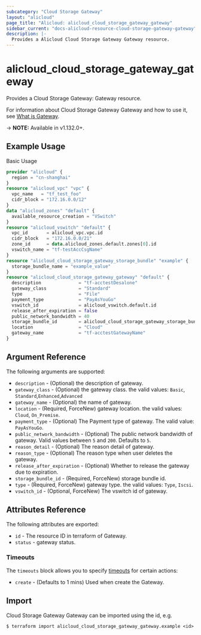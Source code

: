 ```yaml
---
subcategory: "Cloud Storage Gateway"
layout: "alicloud"
page_title: "Alicloud: alicloud_cloud_storage_gateway_gateway"
sidebar_current: "docs-alicloud-resource-cloud-storage-gateway-gateway"
description: |-
  Provides a Alicloud Cloud Storage Gateway Gateway resource.
---
```


# alicloud\_cloud\_storage\_gateway\_gateway

Provides a Cloud Storage Gateway: Gateway resource.

For information about Cloud Storage Gateway Gateway and how to use it, see [What is Gateway](https://www.alibabacloud.com/help/en/doc-detail/53972.htm).

-> **NOTE:** Available in v1.132.0+.

## Example Usage

Basic Usage

```terraform
provider "alicloud" {
  region = "cn-shanghai"
}
resource "alicloud_vpc" "vpc" {
  vpc_name   = "tf_test_foo"
  cidr_block = "172.16.0.0/12"
}
data "alicloud_zones" "default" {
  available_resource_creation = "VSwitch"
}
resource "alicloud_vswitch" "default" {
  vpc_id       = alicloud_vpc.vpc.id
  cidr_block   = "172.16.0.0/21"
  zone_id      = data.alicloud_zones.default.zones[0].id
  vswitch_name = "tf-testAccCsgName"
}
resource "alicloud_cloud_storage_gateway_storage_bundle" "example" {
  storage_bundle_name = "example_value"
}
resource "alicloud_cloud_storage_gateway_gateway" "default" {
  description              = "tf-acctestDesalone"
  gateway_class            = "Standard"
  type                     = "File"
  payment_type             = "PayAsYouGo"
  vswitch_id               = alicloud_vswitch.default.id
  release_after_expiration = false
  public_network_bandwidth = 40
  storage_bundle_id        = alicloud_cloud_storage_gateway_storage_bundle.example.id
  location                 = "Cloud"
  gateway_name             = "tf-acctestGatewayName"
}
```

## Argument Reference

The following arguments are supported:

* `description` - (Optional)  the description of gateway.
* `gateway_class` - (Optional) the gateway class. the valid values: `Basic`, `Standard`,`Enhanced`,`Advanced`
* `gateway_name` - (Optional) the name of gateway.
* `location` - (Required, ForceNew) gateway location. the valid values: `Cloud`, `On_Premise`.
* `payment_type` - (Optional) The Payment type of gateway. The valid value: `PayAsYouGo`.
* `public_network_bandwidth` - (Optional) The public network bandwidth of gateway. Valid values between `5` and `200`. Defaults to `5`.
* `reason_detail` - (Optional) The reason detail of gateway.
* `reason_type` - (Optional) The reason type when user deletes the gateway.
* `release_after_expiration` - (Optional) Whether to release the gateway due to expiration.
* `storage_bundle_id` - (Required, ForceNew) storage bundle id.
* `type` - (Required, ForceNew) gateway type. the valid values: `Type`, `Iscsi`.
* `vswitch_id` - (Optional, ForceNew) The vswitch id of gateway.

## Attributes Reference

The following attributes are exported:

* `id` - The resource ID in terraform of Gateway.
* `status` - gateway status.

### Timeouts

The `timeouts` block allows you to specify [timeouts](https://www.terraform.io/docs/configuration-0-11/resources.html#timeouts) for certain actions:

* `create` - (Defaults to 1 mins) Used when create the Gateway.

## Import

Cloud Storage Gateway Gateway can be imported using the id, e.g.

```
$ terraform import alicloud_cloud_storage_gateway_gateway.example <id>
```
